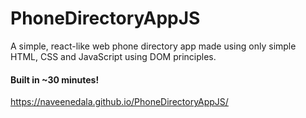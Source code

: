 # PhoneDirectoryAppJS
A simple, react-like web phone directory app made using only simple HTML, CSS and JavaScript using DOM principles.
#### Built in ~30 minutes!
https://naveenedala.github.io/PhoneDirectoryAppJS/
